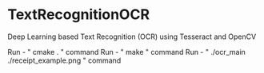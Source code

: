 # TextRecognitionOCR
Deep Learning based Text Recognition (OCR) using Tesseract and OpenCV


Run - " cmake . " command
Run - " make " command
Run - " ./ocr_main ./receipt_example.png " command
